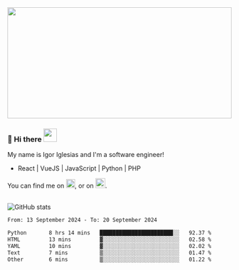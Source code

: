<img src="https://c.tenor.com/KjVxfRrrncUAAAAd/matrix.gif" width="100%" height="250px">

### 🔭 Hi there <img src="https://raw.githubusercontent.com/MartinHeinz/MartinHeinz/master/wave.gif" width="30px">


My name is Igor Iglesias and I'm a software engineer!
<br>

<ul>
  <li> React | VueJS | JavaScript | Python | PHP </li>
</ul>
You can find me on <a href="https://twitter.com/IgorIglesias5"><img src="https://i.imgur.com/JLLlB5S.png" width="20px"></a>, or on <a href="https://www.linkedin.com/in/igor-iglesias-62478428/"><img src="https://i.imgur.com/PXyIkWx.png" width="22px"></a>.

<br>
<br>

![GitHub stats](https://github-readme-stats.vercel.app/api?username=igoiglesias&show_icons=true&count_private=true&theme=chartreuse-dark&hide_title=true)

<!--START_SECTION:waka-->

```txt
From: 13 September 2024 - To: 20 September 2024

Python       8 hrs 14 mins   ███████████████████████░░   92.37 %
HTML         13 mins         ▓░░░░░░░░░░░░░░░░░░░░░░░░   02.58 %
YAML         10 mins         ▓░░░░░░░░░░░░░░░░░░░░░░░░   02.02 %
Text         7 mins          ▒░░░░░░░░░░░░░░░░░░░░░░░░   01.47 %
Other        6 mins          ▒░░░░░░░░░░░░░░░░░░░░░░░░   01.22 %
```

<!--END_SECTION:waka-->

